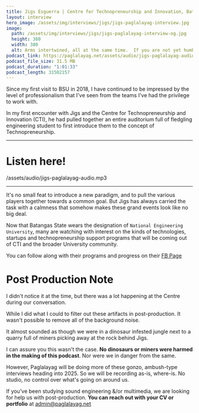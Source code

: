 ```yaml
---
title: Jigs Esguerra | Centre for Technopreneurship and Innovation, Batangas State University
layout: interview
hero_image: /assets/img/interviews/jigs/jigs-paglalayag-interview.jpg
image:
  path: /assets/img/interviews/jigs/jigs-paglalayag-interview-og.jpg
  height: 380
  width: 380
  alt: Arms intertwined, all at the same time.  If you are not yet humble, you are probably still in the very early stages of your journey
podcast_link: https://paglalayag.net/assets/audio/jigs-paglalayag-audio.mp3
podcast_file_size: 31.5 MB
podcast_duration: "1:01:33"
podcast_length: 31502157
---
```


Since my first visit to BSU in 2018, I have continued to be impressed by the level of professionalism that I've seen from the teams I've had the privilege to work with.  

In my first encounter with Jigs and the Centre for Technopreneurship and Innovation (CTI), he had pulled together an entire auditorium full of fledgling engineering student to first introduce them to the concept of Technopreneurship.

-----------------

# Listen here!

/assets/audio/jigs-paglalayag-audio.mp3

-----------------

It's no small feat to introduce a new paradigm, and to pull the various players together towards a common goal.  But Jigs has always carried the task with a calmness that somehow makes these grand events look like no big deal.

Now that Batangas State wears the designation of `National Engineering University`, many are watching with interest on the kinds of technologies, startups and technopreneurship support programs that will be coming out of CTI and the broader University community.

You can follow along with their programs and progress on their [FB Page](https://www.facebook.com/iconsSL)

# Post Production Note
I didn't notice it at the time, but there was a lot happening at the Centre during our conversation. 

While I did what I could to filter out these artifacts in post-production.  It wasn't possible to remove all of the background noise.

It almost sounded as though we were in a dinosaur infested jungle next to a quarry full of miners picking away at the rock behind Jigs.

I can assure you this wasn't the case. **No dinosaurs or miners were harmed in the making of this podcast**.  Nor were we in danger from the same.

However, Paglalayag will be doing more of these gonzo, ambush-type interviews heading into 2025.  So we will be recording as-is, where-is.  No studio, no control over what's going on around us.

If you've been studying sound engineering &/or multimedia, we are looking for help us with post-production.  **You can reach out with your CV or portfolio** at [admin@paglalayag.net](admin@paglalayag.net)
